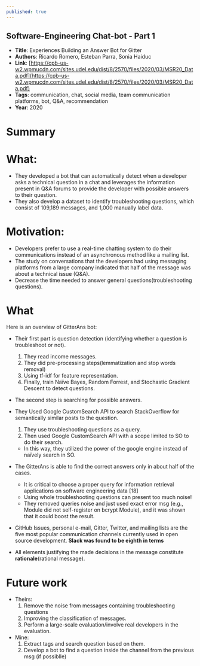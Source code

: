 ```yaml
---
published: true
---
```

## Software-Engineering Chat-bot - Part 1

* **Title**: Experiences Building an Answer Bot for Gitter
* **Authors**: Ricardo Romero, Esteban Parra, Sonia Haiduc
* **Link**: [https://cpb-us-w2.wpmucdn.com/sites.udel.edu/dist/8/2570/files/2020/03/MSR20_Data.pdf](https://cpb-us-w2.wpmucdn.com/sites.udel.edu/dist/8/2570/files/2020/03/MSR20_Data.pdf)
* **Tags**: communication, chat, social media, team communication platforms, bot, Q&A, recommendation
* **Year**: 2020

# Summary

# What:

* They developed a bot that can automatically detect when a developer asks a technical question in a chat and leverages the information present in Q&A forums to provide the developer with possible answers to their question.
* They also develop a dataset to identify troubleshooting questions, which consist of 109,189 messages, and 1,000 manually label data.

# Motivation:
* Developers prefer to use a real-time chatting system to do their communications instead of an asynchronous method like a mailing list. 
* The study on conversations that the developers had using messaging platforms from a large company indicated that half of the message was about a technical issue (Q&A).
* Decrease the time needed to answer general questions(troubleshooting questions).

# What
Here is an overview of GitterAns bot:


* Their first part is question detection (identifying whether a question is troubleshoot or not).
  1. They read income messages.
  2. They did pre-processing steps(lemmatization and stop words removal)
  3. Using tf-idf for feature representation.
  4. Finally, train Naïve Bayes, Random Forrest, and Stochastic Gradient Descent to detect questions.
   
* The second step is searching for possible answers.
* They Used Google CustomSearch API to search StackOverflow for semantically similar posts to the question.
	1. They use troubleshooting questions as a query. 
	2. Then used Google CustomSearch API with a scope limited to SO to do their search.
	* In this way, they utilized the power of the google engine instead of naïvely search in SO.

* The GitterAns is able to find the correct answers only in about half of the cases.
	* It is critical to choose a proper query for information retrieval applications on software engineering data [18]
    * Using whole troubleshooting questions can present too much noise! 
	* They removed queries noise and just used exact error msg (e.g., Module did not self-register on bcrypt Module), and it was shown that it could boost the result.

* GitHub Issues, personal e-mail, Gitter, Twitter, and mailing lists are the five most popular communication channels currently used in open source development. **Slack was found to be eighth in terms** 

* All elements justifying the made decisions in the message constitute **rationale**(rational message).

# Future work

* Theirs:
	1. Remove the noise from messages containing troubleshooting questions
	2. Improving the classification of messages.
	3. Perform a large-scale evaluation/involve real developers in the evaluation.
* Mine:
	1. Extract tags and search question based on them.
	2. Develop a bot to find a question inside the channel from the previous msg (if possiblle)
